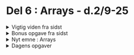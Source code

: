 # Del 6 : Arrays - d.2/9-25





[//]: # (-----------------------------------------------------------------------------------------------------------------------------)
[//]: # (--------------------------------------------VIGTIG VIDEN FRA SIDST-----------------------------------------------------------)
[//]: # (-----------------------------------------------------------------------------------------------------------------------------)


<details class="blue">
  <summary>Vigtig viden fra sidst</summary>

- hvad menes med "operander" og "operator"
- hvordan afgøres om to variabler er ens, med "sammenligningsoperatorer"
- hvad er "modulus"


</details>


[//]: # (-----------------------------------------------------------------------------------------------------------------------------)
[//]: # (--------------------------------------------------OPGAVE FRA SIDST-----------------------------------------------------------)
[//]: # (-----------------------------------------------------------------------------------------------------------------------------)


<details class="blue">
  <summary>Bonus opgave fra sidst</summary>

```
function setup() {
  createCanvas(400, 400);
}

function draw() {
  background(0, 5);
  noStroke();
  
  let x = frameCount%400
  
  let puls = 50*((frameCount/50|0)%2) + 200;
  
  let op_puls = -50*(((frameCount)%100)/99|0) 
  
  let ned_puls = 50*(((frameCount+50)%100)/99|0)
  
  rect(x, puls, 10, op_puls + ned_puls + 10 );
}

```

<pre class="blue">

Sådan skabes "puls"

f                 1  2  3  4 ... 49   50  51  52 .. 99  100 101 102

f/50              0  0  0  0 ... 0    1   1   1     1   2   2   2

(f/50)%2          0  0  0  0     0    1   1   1     1   0   0   0 

((f/50)%2)*50     0  0  0  0     0    50  50  50    50  0   0   0

Sådan skabes "op-puls"

f                 1  2  3  4 .. 49   50  51  52 .. 99  100 101 102

f%100             1  2  3  4 .. 49   50  51  52    99  0   1   2

(f%100)/99        0  0  0  0    0    0   0   0     1   0   0   0  

((f%100)/99)*50   0  0  0  0    0    0   0   0     50  0   0   0

OSV

</pre>

</details>

[//]: # (-----------------------------------------------------------------------------------------------------------------------------)
[//]: # (-----------------------------------------------------------------------------------------------------------------------------)
[//]: # (-----------------------------------------------------------------------------------------------------------------------------)
[//]: # (-----------------------------------------------------------------------------------------------------------------------------)
[//]: # (-----------------------------------------------------------------------------------------------------------------------------)
[//]: # (-----------------------------------------------------------------------------------------------------------------------------)
[//]: # (-----------------------------------------------------------------------------------------------------------------------------)
[//]: # (-----------------------------------------------------------------------------------------------------------------------------)
[//]: # (-----------------------------------------------------------------------------------------------------------------------------)
[//]: # (-----------------------------------------------------------------------------------------------------------------------------)


<details class="green">
  <summary>Nyt emne : Arrays</summary>

[//]: # (-----------------------------------------------------------------------------------------------------------------------------)
[//]: # (--------------------------------------------     A R R A Y S      -----------------------------------------------------------)
[//]: # (-----------------------------------------------------------------------------------------------------------------------------)

[//]: # (-----------------------------------------------------------------------------------------------------------------------------)
[//]: # (-------------------------------------------- Hvad er det          -----------------------------------------------------------)
[//]: # (-----------------------------------------------------------------------------------------------------------------------------)

<details class="blue">
  <summary>Hvad er et array </summary>

Et **array** er en liste af elementer. Hvert element har en **index** (placering), startende fra 0.

<table style="border-collapse: collapse; margin: 20px 0;">
  <tr>
    <th style="border: 1px solid #333; padding: 8px 12px; text-align: center;">Index</th>
    <th style="border: 1px solid #333; padding: 8px 12px; text-align: center;">0</th>
    <th style="border: 1px solid #333; padding: 8px 12px; text-align: center;">1</th>
    <th style="border: 1px solid #333; padding: 8px 12px; text-align: center;">2</th>
  </tr>
  <tr>
    <th style="border: 1px solid #333; padding: 8px 12px; text-align: center;">Element</th>
    <td style="border: 1px solid #333; padding: 8px 12px; text-align: center;">Saab</td>
    <td style="border: 1px solid #333; padding: 8px 12px; text-align: center;">Volvo</td>
    <td style="border: 1px solid #333; padding: 8px 12px; text-align: center;">BMW</td>
  </tr>
</table>

Koden til ovenstående ser således ud:

```js
let cars = ["Saab", "Volvo", "BMW"];
console.log(cars[0]); // Udskriver "Saab"
cars[2] = "Polestar"; // Ændrer indholdet af plads tre til værdien "Polestar"
console.log(cars[2]); // Udskriver "Polestar"
```

</details>



[//]: # (-----------------------------------------------------------------------------------------------------------------------------)
[//]: # (-------------------------------------------- Oprettelse           -----------------------------------------------------------)
[//]: # (-----------------------------------------------------------------------------------------------------------------------------)



<details class="blue">
  <summary>Oprettelse af arrays </summary>

<pre class="blue">
 let a = []             //skaber et tomt array 
 let a = new Array(4)   //skaber et tomt array med 4 pladser
</pre>

I javascript er et array altid dynamisk, dvs længde kan ændres </br>
I javascript kan et array indeholde alle slags datatyper </br>
Selve datatypen for arrays i javascript kaldes et "objekt"

</details>



[//]: # (-----------------------------------------------------------------------------------------------------------------------------)
[//]: # (-------------------------------------------- Initalisering        -----------------------------------------------------------)
[//]: # (-----------------------------------------------------------------------------------------------------------------------------)

<details class="blue">
  <summary>Initalisering af arrays </summary>

Med initalisering menes "første" værditildeling. </br>
Her kan man f.eks. gøre:

<pre class="blue">
 lat a = [0,0,0]                //skaber et array med tre nuller 
 let a = new Array(3).fill(0)   //samme som ovenfor
 lat a = ["Anders",3,8]         //skaber et array med tre elementer 
</pre>


</details>


[//]: # (-----------------------------------------------------------------------------------------------------------------------------)
[//]: # (-------------------------------------------- array som objekter   -----------------------------------------------------------)
[//]: # (-----------------------------------------------------------------------------------------------------------------------------)

<details class="blue">
  <summary>Objekter er arrays</summary>

Den overordnede datatype for arrays i javascript er objekter (vi kommer til at snakke mere om objekter senere).

Se eksemplet nedenfor på et simpelt objekt - jeg forsøger at anvende som et array:

<pre class="blue">
  
  let a = {navn:"Anders", alder: 46}; 
  a[1] = 1000; //
  
  console.log(a[1]);
  //selv om det ligner at jeg bruger objektet som et array 
  //oversættes 1 til string "1" og er bare en "property
  
  console.log(a.length); 
  //kan ikke lade sig gøre da a er objekt men ikke et array
</pre>





Nedenfor ses et array jeg anvender som et objekt

<pre class="blue">
  
  let a = [1,2,3];
  
  a["kat"] = "misser";
  
  console.log(a["kat"]);
  //udskriver misser

  console.log(a.length);
  //længden er dog stadig 3
</pre>

</details>

[//]: # (-----------------------------------------------------------------------------------------------------------------------------)
[//]: # (-------------------------------------------- array og for-loops       -----------------------------------------------------------)
[//]: # (-----------------------------------------------------------------------------------------------------------------------------)

<details class="blue">
  <summary>for-loops og arrays</summary>

  let a = [10,20,30];
  
  for(let i=0 ; i<a.length ; i++){
    console.log(i + " : " + a[i]) // printer index og derefter element  
  }
  
  for(let t in a){
    console.log(t)  // printer 0 1 2 som er index
  }
  
  for(let t of a){
    console.log(t) // printer 10 20 30 som en elementer
  }

<pre class="blue">
</pre>

</details>


[//]: # (-----------------------------------------------------------------------------------------------------------------------------)
[//]: # (-------------------------------------------- 2d arrays            -----------------------------------------------------------)
[//]: # (-----------------------------------------------------------------------------------------------------------------------------)

<details class="blue">
  <summary>2d arrays </summary>

  Det er vigtigt at nævne at der som sådan ikke eksisterer 2d arrays i js, men man kan lave arrays af arrays, og derved skabe det selv.

<pre class="blue">
  let a = [[11,21,31],[12,22,32],[13,23,33]];

  console.log( a[1][1]) //printer 22 ud
</pre>
  

 Oprettelse af et 2d array med 10 gange 10 0'er 
<pre class="blue">
 let a = []
 for(let i=0 ; i<10 ; i++){
  a[i] = [] 
  for(let j=0 ; j<10 ; j++){
    a[i][j] = 0  
  }
 }
</pre>

</details>



[//]: # (-----------------------------------------------------------------------------------------------------------------------------)
[//]: # (-------------------------------------------- smarte funktioner    -----------------------------------------------------------)
[//]: # (-----------------------------------------------------------------------------------------------------------------------------)

<details class="blue">
  <summary>Smarte funktioner til arrays</summary>

  Der er virkelig mange array funktioner ... her et par enkelte...

<pre class="blue">
// Opret et array
let arr = [1, 2, 3, 4];
console.log("Start:", arr);

// --- Tilføje og fjerne ---
arr.push(5);          // [1, 2, 3, 4, 5]
arr.pop();            // [1, 2, 3, 4]
arr.unshift(0);       // [0, 1, 2, 3, 4]
arr.shift();          // [1, 2, 3, 4]
console.log("Efter push/pop/unshift/shift:", arr);

// --- Søge og finde ---
console.log("Index af 3:", arr.indexOf(3)); // 2
console.log("Har vi 10?", arr.includes(10)); // false

// --- Andre nyttige ---
let kopi = arr.slice(1, 3);        // [2, 3] (original uændret)
arr.splice(1, 1, 9);               // [1, 9, 3, 4] (ændrer originalen)
let tekst = arr.join("-");         // "1-9-3-4"
let sorteret = [3, 1, 2].sort();   // [1, 2, 3]

console.log("Slice:", kopi);
console.log("Efter splice:", arr);
console.log("Join:", tekst);
console.log("Sorteret:", sorteret);

</pre>


<pre class="blue">
</pre>

</details>

[//]: # (-----------------------------------------------------------------------------------------------------------------------------)
[//]: # (-----------------------------------------------------------------------------------------------------------------------------)
[//]: # (-----------------------------------------------------------------------------------------------------------------------------)
[//]: # (-----------------------------------------------------------------------------------------------------------------------------)
[//]: # (-----------------------------------------------------------------------------------------------------------------------------)




</details>


[//]: # (-----------------------------------------------------------------------------------------------------------------------------)
[//]: # (-----------------------------------------------------------------------------------------------------------------------------)
[//]: # (-----------------------------------------------------------------------------------------------------------------------------)
[//]: # (-----------------------------------------------------------------------------------------------------------------------------)
[//]: # (-----------------------------------------------------------------------------------------------------------------------------)
[//]: # (-----------------------------------------------------------------------------------------------------------------------------)
[//]: # (--------------------------------------------     DAGENS OPGAVER    -----------------------------------------------------------)
[//]: # (-----------------------------------------------------------------------------------------------------------------------------)
[//]: # (-----------------------------------------------------------------------------------------------------------------------------)
[//]: # (-----------------------------------------------------------------------------------------------------------------------------)
[//]: # (-----------------------------------------------------------------------------------------------------------------------------)
[//]: # (-----------------------------------------------------------------------------------------------------------------------------)
[//]: # (-----------------------------------------------------------------------------------------------------------------------------)

[//]: # (-----------------------------------------------------------------------------------------------------------------------------)
[//]: # (-------------------------------------------- Hvad er det          -----------------------------------------------------------)
[//]: # (-----------------------------------------------------------------------------------------------------------------------------)


<details class="blue">
  <summary>Dagens opgaver </summary>

  ***Lav et 2D-array og tegn et skakbræt***
  - Opret et 8×8 array, hvor hver celle indeholder enten 0 eller 1.
  - 0 betyder hvid firkant
  - 1 betyder sort firkant
  - Brug en for-løkke inde i en anden for-løkke til at tegne "skakbrættet" ud fra arrayet.

  ***Søjlediagrams-opgaver***
  - Lav et array, der består af de første 20 tal i 10-tabellen (kort kode)
  - Visualiser arrayet som et søjlediagram vha. "rect"
  - Byt om på to random ellementer i arrayet vha. "random(0,20)|0"
  - Lav ombytningen hver gang man trykker på en knap (se tidsligere opgaver)

  ***Terningkast-simulering***
  - Lav et array med 20 tal, der repræsenterer terningkast (1–6).
  - Visualiser med søjler (rect) højde = tal * 20.
  - Udvid: kast terninger igen, når man trykker på en knap, og opdater array + diagram.  

  ***Bonusopgave 1 - 2d grid*** 
  
  - Undersøge følgende forskellige måder at lave et 2d array, se kode nedenfor. Prøv f.eks., at indsætte et 1-tal på en vilkårlig plads i "grid" og "grid2" og tjek indholdet af arrayet
  <pre class="blue">
  
  let grid    = new Array(40).fill(new Array(40).fill(0)); 
  
  let grid    = []
  for(let x = 0 ; x<40 ; x++){
    grid2[x] = new Array(40).fill(0);
  } 
  </pre>
  - Vælg én metode til at lave dit grid.
  - Tegn grid’et som et ternet område, hvor: 0 = hvid firkant og 1 = sort firkant
  - Brug mousePressed() til at ændre en celle fra 0 til 1 ud fra musens position (mouseX, mouseY).
  
  ***Bonusopgave 2 - slange fra "snake"*** 
  - Målet er at lave en "slange", som bevæger sig én firkant ad gangen, når man trykker på W, A, S, D.
  - Selve slangen skal bestå af et array hvor hvert elment indeholder koordinatsæt til en del af slangen


</details>